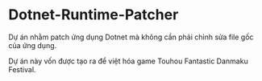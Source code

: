 # Dotnet-Runtime-Patcher
Dự án nhằm patch ứng dụng Dotnet mà không cần phải chỉnh sửa file gốc của ứng dụng.

Dự án này vốn được tạo ra để việt hóa game Touhou Fantastic Danmaku Festival.
